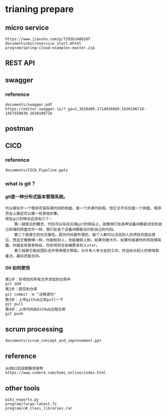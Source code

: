 # trianing prepare

## micro service
    https://www.jianshu.com/p/7293b148028f
    documents/microservice_start.mhtml
    program/spring-cloud-examples-master.zip


## REST API

## swagger
### reference
    documents/swagger.pdf
    https://editor.swagger.io/?_ga=2.3628400.1714038499.1638196716-1457558838.1638196716


## postman

## CICD
### reference
    documents/CICD_Pipeline.pptx

### what is git？

#### git是一种分布式版本管理系统。
    可以类似于一个程序员保存源代码的网盘。是一个开源代码库。但它又不仅仅是一个网盘，程序员在上面还可以做一些其他的事。
    现在git的特点应该有三个：
        第一就是云的概念，代码可以存在云端git的网站上，就像我们在各种设备间都能浏览到自己存储的网盘文件一样，我们在各个设备间都能访问到自己的代码。
        第二个就是它的社交属性。因为代码是开源的，每个人都可以浏览别人的项目并提出意见，而且它像微博一样，你能粉别人，也能被别人粉。如果你是大牛，如果你或者你的项目够有趣，你就会有很多粉丝，你的项目也会被更多的人star。
        第三就是它能给团队合作带来很大帮助。允许多人多分支的工作，并且标示别人的修改和备注，最后还能合并。

#### Git 如何使用
    第1步：将项目的所有文件添加到仓库中
    git add .
    第2步：提交到仓库
    git commit -m "注释语句"
    第3步：上传github之前pull一下
    git pull
    第4步：上传代码到GitHub远程仓库
    git push
    

## scrum processing
    documents/scrum_concept_and_improvement.ppt

## reference
    从0到1实战微服务架构
    https://www.coder4.com/homs_online/index.html


## other tools
    wiki_exports.py
    program/fargo-latest.7z
    program/c#_class_libraries.rar

